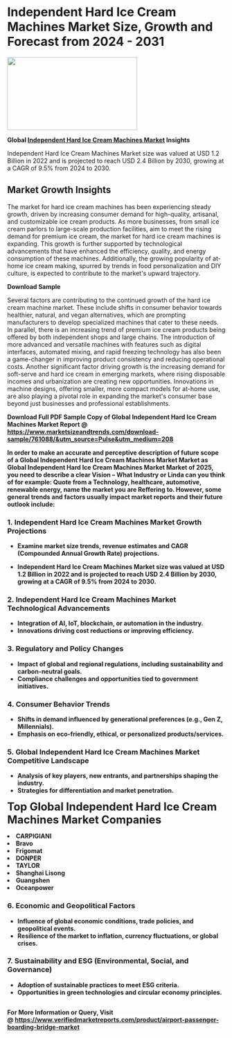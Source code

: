 <H1>Independent Hard Ice Cream Machines Market Size, Growth and Forecast from 2024 - 2031</H1><img class="aligncenter size-medium wp-image-584254" src="https://thirdeyenews.in/wp-content/uploads/2024/09/Global-Market-Research-300x168.jpeg" alt="" width="300" height="168" /><p><strong>Global&nbsp;<a href="https://www.marketsizeandtrends.com/download-sample/761088/&amp;utm_source=Pulse&amp;utm_medium=208">Independent Hard Ice Cream Machines Market</a> Insights</strong></p><p>Independent Hard Ice Cream Machines Market size was valued at USD 1.2 Billion in 2022 and is projected to reach USD 2.4 Billion by 2030, growing at a CAGR of 9.5% from 2024 to 2030.</p><p><h2>Market Growth Insights</h2> <p>The market for hard ice cream machines has been experiencing steady growth, driven by increasing consumer demand for high-quality, artisanal, and customizable ice cream products. As more businesses, from small ice cream parlors to large-scale production facilities, aim to meet the rising demand for premium ice cream, the market for hard ice cream machines is expanding. This growth is further supported by technological advancements that have enhanced the efficiency, quality, and energy consumption of these machines. Additionally, the growing popularity of at-home ice cream making, spurred by trends in food personalization and DIY culture, is expected to contribute to the market's upward trajectory.</p> <p><strong>Download Sample</strong></p> <p>Several factors are contributing to the continued growth of the hard ice cream machine market. These include shifts in consumer behavior towards healthier, natural, and vegan alternatives, which are prompting manufacturers to develop specialized machines that cater to these needs. In parallel, there is an increasing trend of premium ice cream products being offered by both independent shops and large chains. The introduction of more advanced and versatile machines with features such as digital interfaces, automated mixing, and rapid freezing technology has also been a game-changer in improving product consistency and reducing operational costs. Another significant factor driving growth is the increasing demand for soft-serve and hard ice cream in emerging markets, where rising disposable incomes and urbanization are creating new opportunities. Innovations in machine designs, offering smaller, more compact models for at-home use, are also playing a pivotal role in expanding the market's consumer base beyond just businesses and professional establishments.</p> <p><strong></p><p><span class=""><strong>Download Full PDF Sample Copy of Global Independent Hard Ice Cream Machines Market Report</strong> @ <a href="https://www.marketsizeandtrends.com/download-sample/761088/&amp;utm_source=Pulse&amp;utm_medium=208" target="_blank">https://www.marketsizeandtrends.com/download-sample/761088/&amp;utm_source=Pulse&amp;utm_medium=208</a></span></p><p>In order to make an accurate and perceptive description of future scope of a Global&nbsp;Independent Hard Ice Cream Machines Market Market as Global&nbsp;Independent Hard Ice Cream Machines Market Market of 2025, you need to describe a clear Vision &ndash; What Industry or Linda can you think of for example: Quote from a Technology, healthcare, automotive, renewable energy, name the market you are Reffering to. However, some general trends and factors usually impact market reports and their future outlook include:</p><h3>1.&nbsp;<strong>Independent Hard Ice Cream Machines Market Growth Projections</strong></h3><ul><li>Examine market size trends, revenue estimates and CAGR (Compounded Annual Growth Rate) projections.</li><li><p>Independent Hard Ice Cream Machines Market size was valued at USD 1.2 Billion in 2022 and is projected to reach USD 2.4 Billion by 2030, growing at a CAGR of 9.5% from 2024 to 2030.</p></li></ul><h3>2.&nbsp;<strong>Independent Hard Ice Cream Machines Market Technological Advancements</strong></h3><ul><li>Integration of AI, IoT, blockchain, or automation in the industry.</li><li>Innovations driving cost reductions or improving efficiency.</li></ul><h3>3.&nbsp;<strong>Regulatory and Policy Changes</strong></h3><ul><li>Impact of global and regional regulations, including sustainability and carbon-neutral goals.</li><li>Compliance challenges and opportunities tied to government initiatives.</li></ul><h3>4.&nbsp;<strong>Consumer Behavior Trends</strong></h3><ul><li>Shifts in demand influenced by generational preferences (e.g., Gen Z, Millennials).</li><li>Emphasis on eco-friendly, ethical, or personalized products/services.</li></ul><h3>5.&nbsp;<strong>Global Independent Hard Ice Cream Machines Market Competitive Landscape</strong></h3><ul><li>Analysis of key players, new entrants, and partnerships shaping the industry.</li><li>Strategies for differentiation and market penetration.</li></ul><p data-pm-slice="1 1 []"><span style="color: inherit; font-family: inherit; font-size: 25px;">Top Global Independent Hard Ice Cream Machines Market Companies</span></p><div class="" data-test-id=""><p><li>CARPIGIANI</li><li> Bravo</li><li> Frigomat</li><li> DONPER</li><li> TAYLOR</li><li> Shanghai Lisong</li><li> Guangshen</li><li> Oceanpower</li></p></div><h3>6.&nbsp;<strong>Economic and Geopolitical Factors</strong></h3><ul><li>Influence of global economic conditions, trade policies, and geopolitical events.</li><li>Resilience of the market to inflation, currency fluctuations, or global crises.</li></ul><h3>7.&nbsp;<strong>Sustainability and ESG (Environmental, Social, and Governance)</strong></h3><ul><li>Adoption of sustainable practices to meet ESG criteria.</li><li>Opportunities in green technologies and circular economy principles.</li></ul><h2><strong style="font-size: 14px;">For More Information or Query, Visit @&nbsp;</strong><a style="background-color: #ffffff; font-size: 14px;" href="https://www.marketsizeandtrends.com/report/independent-hard-ice-cream-machines-market/" target="_blank">https://www.verifiedmarketreports.com/product/airport-passenger-boarding-bridge-market</a></h2>

